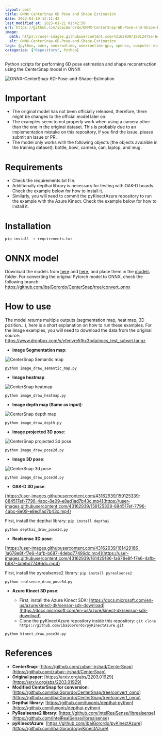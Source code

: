 ```yaml
---
layout: post
title: ONNX CenterSnap 6D Pose and Shape Estimation
date: 2022-03-19 14:11:42 
last_modified_at: 2023-01-21 01:42:58 
url: https://github.com/ibaiGorordo/ONNX-CenterSnap-6D-Pose-and-Shape-Estimation
image:
  path: https://user-images.githubusercontent.com/43162939/159124756-6c562b36-f901-4669-b003-f7dec714b684.png
  alt: ONNX-CenterSnap-6D-Pose-and-Shape-Estimation
tags: [python, onnx, onnxruntime, onnxruntime-gpu, opencv, computer-vision, 3d-object-detection, 6dof-pose, 3d-object-reconstruction, depthai, kinect, azure-kinect, oak-d]
categories: ["Repository", Python]
---
```

 Python scripts for performing 6D pose estimation and shape reconstruction using the CenterSnap model in ONNX
 
![ONNX-CenterSnap-6D-Pose-and-Shape-Estimation](https://user-images.githubusercontent.com/43162939/159124756-6c562b36-f901-4669-b003-f7dec714b684.png)

# Important
 - The original model has not been officially released, therefore, there might be changes to the official model later on.
 - The examples seem to not properly work when using a camera other than the one in the original dataset. This is probably due to an implementation mistake on this repository, if you find the issue, please submit an issue or PR.
 - The model only works with the following objects (the objects avaialble in the training dataset): bottle, bowl, camera, can, laptop, and mug.

# Requirements

 * Check the requirements.txt file.
 * Additionally depthai library is necessary for testing with OAK-D boards. Check the example below for how to install it.
 * Similarly, you will need to commit the pyKinectAzure repository to run the example with the Azure Kinect. Check the example below for how to install it.
 
# Installation
```
pip install -r requirements.txt
```

# ONNX model

Download the models from [here](https://drive.google.com/file/d/1bRIBWPWwqYg7sGglqF71XmJsfiHvLR1L/view?usp=sharing) and [here](https://drive.google.com/file/d/1UVmhwJV605T_iJ90QKTN79kXMC40EydV/view?usp=sharing), and place them in the [models](https://github.com/ibaiGorordo/ONNX-CenterSnap-6D-Pose-and-Shape-Estimation/tree/main/models) folder. For converting the original Pytorch model to ONNX, check the following branch: https://github.com/ibaiGorordo/CenterSnap/tree/convert_onnx

# How to use

 The model returns multiple outputs (segmentation map, heat map, 3D position...), here is a short explanation on how to run these examples. For the image examples, you will need to download the data from the original source: https://www.dropbox.com/s/yfenvre5fhx3oda/nocs_test_subset.tar.gz

 * **Image Segmentation map**:

 ![CenterSnap Semantic map](https://github.com/ibaiGorordo/ONNX-CenterSnap-6D-Pose-and-Shape-Estimation/raw/main/doc/img/segmentation.png)
 
 ```
 python image_draw_semantic_map.py
 ```

 * **Image heatmap**:

 ![CenterSnap heatmap](https://github.com/ibaiGorordo/ONNX-CenterSnap-6D-Pose-and-Shape-Estimation/raw/main/doc/img/heatmap.png)
 
 ```
 python image_draw_heatmap.py
 ```
 
 * **Image depth map (Same as input)**:

 ![CenterSnap depth map](https://github.com/ibaiGorordo/ONNX-CenterSnap-6D-Pose-and-Shape-Estimation/raw/main/doc/img/depthmap.png)
 
 ```
 python image_draw_depth.py
 ```
 
  * **Image projected 3D pose**:

 ![CenterSnap projected 3d pose](https://github.com/ibaiGorordo/ONNX-CenterSnap-6D-Pose-and-Shape-Estimation/raw/main/doc/img/pose2d.png)
 
 ```
 python image_draw_pose2d.py
 ```

 * **Image 3D pose**:

 ![CenterSnap 3d pose](https://github.com/ibaiGorordo/ONNX-CenterSnap-6D-Pose-and-Shape-Estimation/raw/main/doc/img/pose3d.png)
 
 ```
 python image_draw_pose3d.py
 ```

 * **OAK-D 3D pose**:

[https://user-images.githubusercontent.com/43162939/159125339-884517ef-7796-4abc-8e09-e8ed1ad7b43c.mp4](https://user-images.githubusercontent.com/43162939/159125339-884517ef-7796-4abc-8e09-e8ed1ad7b43c.mp4)

   First, install the depthai library: `pip install depthai`
 
 ```
 python depthai_draw_pose3d.py
 ```
 
  * **Realsense 3D pose**:

[https://user-images.githubusercontent.com/43162939/161429186-1a678e8f-f7e6-4afb-b687-4debd77496dc.mp4](https://user-images.githubusercontent.com/43162939/161429186-1a678e8f-f7e6-4afb-b687-4debd77496dc.mp4)

   First, install the pyrealsense2 library: `pip install pyrealsense2`
 
 ```
 python realsense_draw_pose3d.py
 ```

 * **Azure Kinect 3D pose**:

   - First, install the Azure Kinect SDK: [https://docs.microsoft.com/en-us/azure/kinect-dk/sensor-sdk-download](https://docs.microsoft.com/en-us/azure/kinect-dk/sensor-sdk-download)
   - Clone the pyKinectAzure repository inside this repository: `git clone https://github.com/ibaiGorordo/pyKinectAzure.git`
 
 ```
 python kinect_draw_pose3d.py
 ```

# References
- **CenterSnap**: [https://github.com/zubair-irshad/CenterSnap](https://github.com/zubair-irshad/CenterSnap)
- **Original paper**: [https://arxiv.org/abs/2203.01929](https://arxiv.org/abs/2203.01929)
- **Modified CenterSnap for conversion**: [https://github.com/ibaiGorordo/CenterSnap/tree/convert_onnx](https://github.com/ibaiGorordo/CenterSnap/tree/convert_onnx)
- **Depthai library**: [https://github.com/luxonis/depthai-python](https://github.com/luxonis/depthai-python)
- **PyRealsense2 library**: [https://github.com/IntelRealSense/librealsense](https://github.com/IntelRealSense/librealsense)
- **pyKinectAzure**: [https://github.com/ibaiGorordo/pyKinectAzure](https://github.com/ibaiGorordo/pyKinectAzure)

